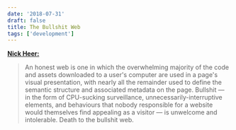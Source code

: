 ```yaml
---
date: '2018-07-31'
draft: false
title: The Bullshit Web
tags: ['development']
---
```


**[Nick Heer:](https://pxlnv.com/blog/bullshit-web/)**

> An honest web is one in which the overwhelming majority of the code and assets downloaded to a user's computer are used in a page's visual presentation, with nearly all the remainder used to define the semantic structure and associated metadata on the page. Bullshit — in the form of CPU-sucking surveillance, unnecessarily-interruptive elements, and behaviours that nobody responsible for a website would themselves find appealing as a visitor — is unwelcome and intolerable.
> Death to the bullshit web.<!-- excerpt -->
